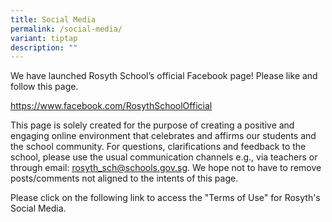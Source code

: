 ```yaml
---
title: Social Media
permalink: /social-media/
variant: tiptap
description: ""
---
```

<p>We have launched Rosyth School’s official Facebook page! Please like and
follow this page.</p>
<p></p>
<p><a href="https://www.facebook.com/RosythSchoolOfficial" rel="noopener noreferrer nofollow" target="_blank"><u>https://www.facebook.com/RosythSchoolOfficial</u></a>
</p>
<p></p>
<p>This page is solely created for the purpose of creating a positive and
engaging online environment that celebrates and affirms our students and
the school community. For questions, clarifications and feedback to the
school, please use the usual communication channels e.g., via teachers
or through email: <a href="https://www.facebook.com/RosythSchoolOfficial" rel="noopener noreferrer nofollow" target="_blank"><u>rosyth_sch@schools.gov.sg</u></a>.
We hope not to have to remove posts/comments not aligned to the intents
of this page.</p>
<p></p>
<p>Please click on the following link to access the "Terms of Use" for Rosyth's
Social Media.</p>
<p></p>
<p></p>
<p></p>
<p></p>